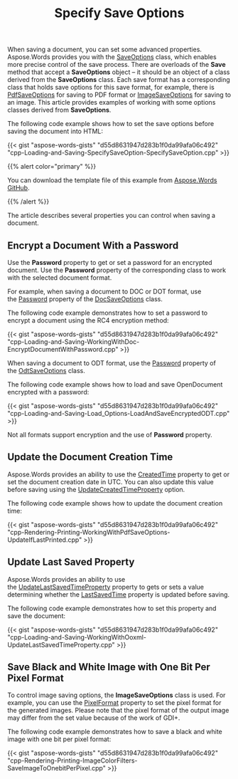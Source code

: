 ﻿---
title: Specify Save Options
description: "Aspose.Words for C++ allows you to set advanced properties when saving a document. This allows you to more accurately control the save process."
type: docs
weight: 10
url: /cpp/specify-save-options/
---

When saving a document, you can set some advanced properties. Aspose.Words provides you with the [SaveOptions](https://apireference.aspose.com/words/cpp/class/aspose.words.saving.save_options/) class, which enables more precise control of the save process. There are overloads of the **Save** method that accept a **SaveOptions** object – it should be an object of a class derived from the **SaveOptions** class. Each save format has a corresponding class that holds save options for this save format, for example, there is [PdfSaveOptions](https://apireference.aspose.com/words/cpp/class/aspose.words.saving.pdf_save_options/) for saving to PDF format or [ImageSaveOptions](https://apireference.aspose.com/words/cpp/class/aspose.words.saving.image_save_options/) for saving to an image. This article provides examples of working with some options classes derived from **SaveOptions**.

The following code example shows how to set the save options before saving the document into HTML:

{{< gist "aspose-words-gists" "d55d8631947d283b1f0da99afa06c492" 
"cpp-Loading-and-Saving-SpecifySaveOption-SpecifySaveOption.cpp" >}}

{{% alert color="primary" %}} 

You can download the template file of this example from [Aspose.Words GitHub](https://github.com/aspose-words/Aspose.Words-for-C/blob/master/Data/Loading-and-Saving/TestFile%20RenderShape.docx).

{{% /alert %}} 

The article describes several properties you can control when saving a document.

## Encrypt a Document With a Password

Use the **Password** property to get or set a password for an encrypted document. Use the **Password** property of the corresponding class to work with the selected document format.

For example, when saving a document to DOC or DOT format, use the [Password](https://apireference.aspose.com/words/cpp/class/aspose.words.saving.doc_save_options#get_password_const) property of the [DocSaveOptions](https://apireference.aspose.com/words/cpp/class/aspose.words.saving.doc_save_options) class.

The following code example demonstrates how to set a password to encrypt a document using the RC4 encryption method:

{{< gist "aspose-words-gists" "d55d8631947d283b1f0da99afa06c492" 
"cpp-Loading-and-Saving-WorkingWithDoc-EncryptDocumentWithPassword.cpp" >}}

When saving a document to ODT format, use the [Password](https://apireference.aspose.com/words/cpp/class/aspose.words.saving.odt_save_options#get_password_const) property of the [OdtSaveOptions](https://apireference.aspose.com/words/cpp/class/aspose.words.saving.odt_save_options) class.

The following code example shows how to load and save OpenDocument encrypted with a password:

{{< gist "aspose-words-gists" "d55d8631947d283b1f0da99afa06c492" 
"cpp-Loading-and-Saving-Load_Options-LoadAndSaveEncryptedODT.cpp" >}}

Not all formats support encryption and the use of **Password** property.

## Update the Document Creation Time

Aspose.Words provides an ability to use the [CreatedTime](https://apireference.aspose.com/words/cpp/class/aspose.words.properties.built_in_document_properties#get_createdtime) property to get or set the document creation date in UTC. You can also update this value before saving using the [UpdateCreatedTimeProperty](https://apireference.aspose.com/words/cpp/class/aspose.words.saving.save_options#get_updatecreatedtimeproperty_const) option.

The following code example shows how to update the document creation time:

{{< gist "aspose-words-gists" "d55d8631947d283b1f0da99afa06c492" 
"cpp-Rendering-Printing-WorkingWithPdfSaveOptions-UpdateIfLastPrinted.cpp" >}}

## Update Last Saved Property

Aspose.Words provides an ability to use the [UpdateLastSavedTimeProperty](https://apireference.aspose.com/words/cpp/class/aspose.words.saving.save_options#set_updatelastsavedtimeproperty) property to gets or sets a value determining whether the [LastSavedTime](https://apireference.aspose.com/words/cpp/class/aspose.words.properties.built_in_document_properties#get_lastsavedtime) property is updated before saving.

The following code example demonstrates how to set this property and save the document:

{{< gist "aspose-words-gists" "d55d8631947d283b1f0da99afa06c492" 
"cpp-Loading-and-Saving-WorkingWithOoxml-UpdateLastSavedTimeProperty.cpp" >}}

## Save Black and White Image with One Bit Per Pixel Format

To control image saving options, the **ImageSaveOptions** class is used. For example, you can use the [PixelFormat](https://apireference.aspose.com/words/cpp/class/aspose.words.saving.image_save_options#set_pixelformat) property to set the pixel format for the generated images. Please note that the pixel format of the output image may differ from the set value because of the work of GDI+.

The following code example demonstrates how to save a black and white image with one bit per pixel format:

{{< gist "aspose-words-gists" "d55d8631947d283b1f0da99afa06c492" "cpp-Rendering-Printing-ImageColorFilters-SaveImageToOnebitPerPixel.cpp" >}}
